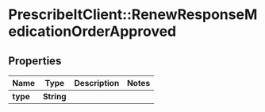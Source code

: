 # PrescribeItClient::RenewResponseMedicationOrderApproved

## Properties
Name | Type | Description | Notes
------------ | ------------- | ------------- | -------------
**type** | **String** |  | 

